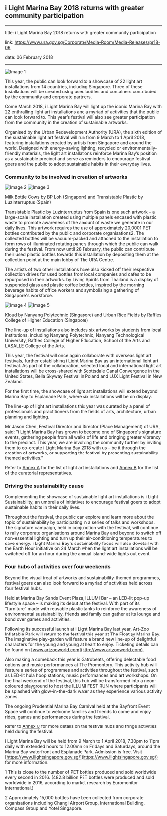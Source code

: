 ## i Light Marina Bay 2018 returns with greater community participation

---

title: i Light Marina Bay 2018 returns with greater community participation

link: https://www.ura.gov.sg/Corporate/Media-Room/Media-Releases/pr18-06

date: 06 February 2018

---

![Image 1](https://www.ura.gov.sg/-/media/Corporate/Media-Room/2018/Feb/pr18-06IMG1.jpg?h=213&w=300)

This year, the public can look forward to a showcase of 22 light art installations from 14 countries, including Singapore. Three of these installations will be created using used bottles and containers contributed by the community and corporate partners.

Come March 2018, i Light Marina Bay will light up the iconic Marina Bay with 22 enthralling light art installations and a myriad of activities that the public can look forward to. This year’s festival will also see greater participation from the community in the creation of sustainable artworks.

Organised by the Urban Redevelopment Authority (URA), the sixth edition of the sustainable light art festival will run from 9 March to 1 April 2018, featuring installations created by artists from Singapore and around the world. Designed with energy-saving lighting, recycled or environmentally-friendly materials, the light art installations reinforce Marina Bay’s position as a sustainable precinct and serve as reminders to encourage festival goers and the public to adopt sustainable habits in their everyday lives.

### Community to be involved in creation of artworks

![Image 2](https://www.ura.gov.sg/-/media/Corporate/Media-Room/2018/Feb/pr18-06IMG2.jpg?h=200&w=295) ![Image 3](https://www.ura.gov.sg/-/media/Corporate/Media-Room/2018/Feb/pr18-06IMG3.jpg?h=200&w=288)

Milk Bottle Cows by BP Loh (Singapore) and Transistable Plastic by Luzinterruptus (Spain)

Transistable Plastic by Luzinterruptus from Spain is one such artwork – a large-scale installation created using multiple panels encased with plastic waste to promote awareness of the amount of waste we generate in our daily lives. This artwork requires the use of approximately 20,0001 PET bottles contributed by the public and corporate organisations2. The collected bottles will be vacuum-packed and attached to the installation to form rows of illuminated rotating panels through which the public can walk during the festival. From now until 28 February, the public can contribute their used plastic bottles towards this installation by depositing them at the collection point at the main lobby of The URA Centre.

The artists of two other installations have also kicked off their respective collection drives for used bottles from local companies and cafes to be repurposed in their artworks. by Living Spirits from Thailand is a display of suspended glass and plastic coffee bottles, inspired by the morning beverage habits of office workers and symbolising a gathering of Singapore's workforce.

![Image 4](https://www.ura.gov.sg/-/media/Corporate/Media-Room/2018/Feb/pr18-06IMG4.jpg?h=200&w=355) ![Image 5](https://www.ura.gov.sg/-/media/Corporate/Media-Room/2018/Feb/pr18-06IMG5.jpg?h=200&w=331)

Kloud by Nanyang Polytechnic (Singapore) and Urban Rice Fields by Raffles College of Higher Education (Singapore)

The line-up of installations also includes six artworks by students from local institutions, including Nanyang Polytechnic, Nanyang Technological University, Raffles College of Higher Education, School of the Arts and LASALLE College of the Arts.

This year, the festival will once again collaborate with overseas light art festivals, further establishing i Light Marina Bay as an international light art festival. As part of the collaboration, selected local and international light art installations will be cross-shared with Scottsdale Canal Convergence in the United States, Bella Skyway Festival in Poland and LUX Light Festival in New Zealand.

For the first time, the showcase of light art installations will extend beyond Marina Bay to Esplanade Park, where six installations will be on display.

The line-up of light art installations this year was curated by a panel of professionals and practitioners from the fields of arts, architecture, urban planning and lighting.

Mr Jason Chen, Festival Director and Director (Place Management) of URA, said: "i Light Marina Bay has grown to become one of Singapore's signature events, gathering people from all walks of life and bringing greater vibrancy to the precinct. This year, we are involving the community further by inviting them to co-create i Light Marina Bay 2018 with us – be it through the creation of artworks, or supporting the festival by presenting sustainability-themed activities."

Refer to [Annex A](<https://www.ura.gov.sg/-/media/Corporate/Media-Room/2018/Feb/pr18-06a(2).pdf>) for the list of light art installations and [Annex B](https://www.ura.gov.sg/-/media/Corporate/Media-Room/2018/Feb/pr18-06b.pdf) for the list of the curatorial representatives.

### Driving the sustainability cause

Complementing the showcase of sustainable light art installations is i Light Sustainability, an umbrella of initiatives to encourage festival goers to adopt sustainable habits in their daily lives.

Throughout the festival, the public can explore and learn more about the topic of sustainability by participating in a series of talks and workshops. The signature campaign, held in conjunction with the festival, will continue to rally corporate organisations around Marina Bay and beyond to switch off non-essential lighting and turn up their air-conditioning temperatures to save energy. i Light Marina Bay's sustainability focus will also dovetail with the Earth Hour initiative on 24 March when the light art installations will be switched off for an hour during the annual island-wide lights out event.

### Four hubs of activities over four weekends

Beyond the visual treat of artworks and sustainability-themed programmes, festival goers can also look forward to a myriad of activities held across four festival hubs.

Held at Marina Bay Sands Event Plaza, ILLUMI Bar – an LED-lit pop-up lifestyle space – is making its debut at the festival. With part of its “furniture” made with reusable plastic tanks to reinforce the awareness of environmental sustainability, friends and family can gather at its lounge and bond over games and activities.

Following its successful launch at i Light Marina Bay last year, Art-Zoo Inflatable Park will return to the festival this year at The Float @ Marina Bay. The imaginative play-garden will feature a brand new line-up of delightful characters for the young and young at heart to enjoy. Ticketing details can be found on [www.artzooworld.com](http://www.artzooworld.com).

Also making a comeback this year is Gatrobeats, offering delectable food options and music performances at The Promontory. This activity hub will feature a series of programmes and activities throughout the festival, such as LED-lit hula hoop stations, music performances and art workshops. On the final weekend of the festival, this hub will be transformed into a neon-coloured playground to host the ILLUMI FEST RUN where participants will be splashed with glow-in-the-dark water as they experience various activity zones.

The ongoing Prudential Marina Bay Carnival held at the Bayfront Event Space will continue to welcome families and friends to come and enjoy rides, games and performances during the festival.

Refer to [Annex C](https://www.ura.gov.sg/-/media/Corporate/Media-Room/2018/Feb/pr18-06c.pdf) for more details on the festival hubs and fringe activities held during the festival.

i Light Marina Bay will be held from 9 March to 1 April 2018, 7.30pm to 11pm daily with extended hours to 12.00mn on Fridays and Saturdays, around the Marina Bay waterfront and Esplanade Park. Admission is free. Visit [https://www.ilightsingapore.gov.sg/](https://www.ilightsingapore.gov.sg/) for more information.

1 This is close to the number of PET bottles produced and sold worldwide every second in 2016. (482.8 billion PET bottles were produced and sold worldwide in 2016, according to market research by Euromonitor International.)

2 Approximately 15,000 bottles have been collected from corporate organisations including Changi Airport Group, International Building, Compass Group and Yotel Singapore.
